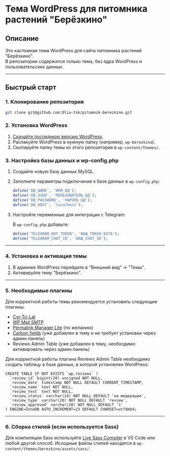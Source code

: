 # Тема WordPress для питомника растений "Берёзкино"

## Описание

Это кастомная тема WordPress для сайта питомника растений "Берёзкино".  
В репозитории содержится только тема, без ядра WordPress и пользовательских данных.

---

## Быстрый старт

### 1. Клонирование репозитория

```sh
git clone git@github.com:Olia-tsk/pitomnik-berezkino.git
```

### 2. Установка WordPress

1. [Скачайте последнюю версию WordPress](https://ru.wordpress.org/download/).
2. Распакуйте WordPress в нужную папку (например, `wp-berezkino`).
3. Скопируйте папку темы из этого репозитория в `wp-content/themes/`.

### 3. Настройка базы данных и wp-config.php

1. Создайте новую базу данных MySQL.
2. Заполните параметры подключения к базе данных в `wp-config.php`:

   ```php
   define('DB_NAME', 'ИМЯ_БД');
   define('DB_USER', 'ПОЛЬЗОВАТЕЛЬ_БД');
   define('DB_PASSWORD', 'ПАРОЛЬ_БД');
   define('DB_HOST', 'localhost');
   ```

3. Настройте переменные для интеграции с Telegram:

   В `wp-config.php` добавьте:

   ```php
   define('TELEGRAM_BOT_TOKEN', 'ВАШ_ТОКЕН_БОТА');
   define('TELEGRAM_CHAT_ID', 'ВАШ_CHAT_ID');
   ```

---

### 4. Установка и активация темы

1. В админке WordPress перейдите в "Внешний вид" → "Темы".
2. Активируйте тему "Берёзкино".

---

### 5. Необходимые плагины

Для корректной работы темы рекомендуется установить следующие плагины:

- [Cyr-To-Lat](https://ru.wordpress.org/plugins/cyr2lat/)
- [WP Mail SMTP](https://ru.wordpress.org/plugins/wp-mail-smtp/)
- [Permalink Manager Lite](https://ru.wordpress.org/plugins/permalink-manager/) (по желанию)
- [Carbon fields](https://docs.carbonfields.net/quickstart.html) (уже добавлен в тему и не требует установки через админ.панель)
- Reviews Admin Table (уже добавлен в тему, необходимо активировать через админ.панель)

Для корректной работы плагина Reviews Admin Table необходимо создать таблицу в базе данных, в которой установлен WordPress:

```
CREATE TABLE IF NOT EXISTS `wp_reviews` (
  `review_id` bigint(20) unsigned NOT NULL,
  `review_date` timestamp NOT NULL DEFAULT CURRENT_TIMESTAMP,
  `review_name` text NOT NULL,
  `review_text` text NOT NULL,
  `review_status` varchar(24) NOT NULL DEFAULT 'на модерации',
  `review_type` varchar(20) NOT NULL DEFAULT 'review',
  `review_approved` varchar(20) NOT NULL DEFAULT '1'
) ENGINE=InnoDB AUTO_INCREMENT=23 DEFAULT CHARSET=utf8mb4;
```

---

### 6. Сборка стилей (если используется Sass)

Для компиляции Sass используйте [Live Sass Compiler](https://marketplace.visualstudio.com/items?itemName=glenn2223.live-sass) в VS Code или любой другой способ.
Исходные файлы стилей находятся в `wp-content/themes/berezkino/assets/sass/`.
